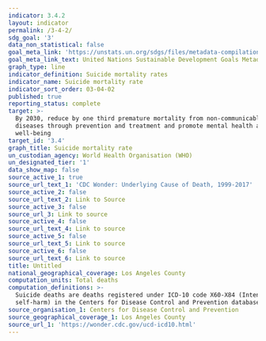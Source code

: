 ```yaml
---
indicator: 3.4.2
layout: indicator
permalink: /3-4-2/
sdg_goal: '3'
data_non_statistical: false
goal_meta_link: 'https://unstats.un.org/sdgs/files/metadata-compilation/Metadata-Goal-3.pdf'
goal_meta_link_text: United Nations Sustainable Development Goals Metadata (PDF 65.1 KB)
graph_type: line
indicator_definition: Suicide mortality rates
indicator_name: Suicide mortality rate
indicator_sort_order: 03-04-02
published: true
reporting_status: complete
target: >-
  By 2030, reduce by one third premature mortality from non-communicable
  diseases through prevention and treatment and promote mental health and
  well-being
target_id: '3.4'
graph_title: Suicide mortality rate
un_custodian_agency: World Health Organisation (WHO)
un_designated_tier: '1'
data_show_map: false
source_active_1: true
source_url_text_1: 'CDC Wonder: Underlying Cause of Death, 1999-2017'
source_active_2: false
source_url_text_2: Link to Source
source_active_3: false
source_url_3: Link to source
source_active_4: false
source_url_text_4: Link to source
source_active_5: false
source_url_text_5: Link to source
source_active_6: false
source_url_text_6: Link to source
title: Untitled
national_geographical_coverage: Los Angeles County
computation_units: Total deaths
computation_definitions: >-
  Suicide deaths are deaths registered under ICD-10 code X60-X84 (Intentional
  self-harm) in the Centers for Disease Control and Prevention database.
source_organisation_1: Centers for Disease Control and Prevention
source_geographical_coverage_1: Los Angeles County
source_url_1: 'https://wonder.cdc.gov/ucd-icd10.html'
---
```

